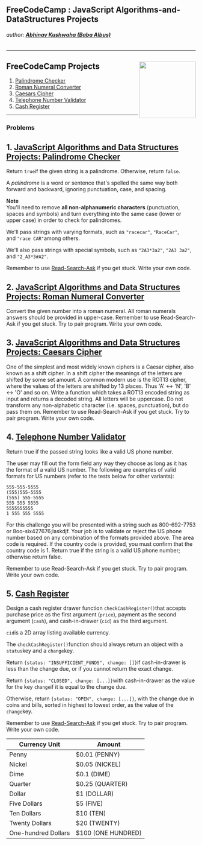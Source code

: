 ## FreeCodeCamp : JavaScript Algorithms-and-DataStructures Projects
###### author: [**Abhinav Kushwaha (Baba Albus)**](http://babaalbus.com/ "http://babaalbus.com/")
---
## FreeCodeCamp Projects <img align="right" width="150" height="150" src="https://s3.amazonaws.com/freecodecamp/curriculum-diagram-full.jpg">
1. [Palindrome Checker](https://github.com/Abhi9935/FCC-JavaScriptAlgorithms-and-DataStructuresProjects/blob/master/PalindromeChecker.js)
2. [Roman Numeral Converter](https://github.com/Abhi9935/FCC-JavaScriptAlgorithms-and-DataStructuresProjects/blob/master/RomanNumeralConverter.js)
3. [Caesars Cipher](https://github.com/Abhi9935/FCC-JavaScriptAlgorithms-and-DataStructuresProjects/blob/master/Caesars%20Cipher.js)
4. [Telephone Number Validator](https://github.com/Abhi9935/FCC-JavaScriptAlgorithms-and-DataStructuresProjects/blob/master/Telephone_Number_Validator.js)
5. [Cash Register](https://github.com/Abhi9935/FCC-JavaScriptAlgorithms-and-DataStructuresProjects/blob/master/Cash_Register.js)
---
### Problems
## 1. [JavaScript Algorithms and Data Structures Projects: Palindrome Checker](https://github.com/Abhi9935/FCC-JavaScriptAlgorithms-and-DataStructuresProjects/blob/master/PalindromeChecker.js)
<p>Return&nbsp;<code>true</code>if the given string is a palindrome. Otherwise, return&nbsp;<code>false</code>.</p>
<p>A&nbsp;<dfn>palindrome</dfn>&nbsp;is a word or sentence that's spelled the same way both forward and backward, ignoring punctuation, case, and spacing.</p>
<p><strong>Note</strong><br />You'll need to remove&nbsp;<strong>all non-alphanumeric characters</strong>&nbsp;(punctuation, spaces and symbols) and turn everything into the same case (lower or upper case) in order to check for palindromes.</p>
<p>We'll pass strings with varying formats, such as&nbsp;<code>"racecar"</code>,&nbsp;<code>"RaceCar"</code>, and&nbsp;<code>"race CAR"</code>among others.</p>
<p>We'll also pass strings with special symbols, such as&nbsp;<code>"2A3*3a2"</code>,&nbsp;<code>"2A3 3a2"</code>, and&nbsp;<code>"2_A3*3#A2"</code>.</p>
<p>Remember to use&nbsp;<a href="http://forum.freecodecamp.org/t/how-to-get-help-when-you-are-stuck/19514" target="_blank">Read-Search-Ask</a>&nbsp;if you get stuck. Write your own code.</p>

## 2. [JavaScript Algorithms and Data Structures Projects: Roman Numeral Converter](https://github.com/Abhi9935/FCC-JavaScriptAlgorithms-and-DataStructuresProjects/blob/master/RomanNumeralConverter.js)
Convert the given number into a roman numeral.
All roman numerals answers should be provided in upper-case.
Remember to use Read-Search-Ask if you get stuck. Try to pair program. Write your own code.
## 3. [JavaScript Algorithms and Data Structures Projects: Caesars Cipher](https://github.com/Abhi9935/FCC-JavaScriptAlgorithms-and-DataStructuresProjects/blob/master/Caesars%20Cipher.js)
One of the simplest and most widely known ciphers is a Caesar cipher, also known as a shift cipher. In a shift cipher the meanings of the letters are shifted by some set amount.
A common modern use is the ROT13 cipher, where the values of the letters are shifted by 13 places. Thus 'A' ↔ 'N', 'B' ↔ 'O' and so on.
Write a function which takes a ROT13 encoded string as input and returns a decoded string.
All letters will be uppercase. Do not transform any non-alphabetic character (i.e. spaces, punctuation), but do pass them on.
Remember to use Read-Search-Ask if you get stuck. Try to pair program. Write your own code.
## 4. [Telephone Number Validator]()
Return true if the passed string looks like a valid US phone number.

The user may fill out the form field any way they choose as long as it has the format of a valid US number. The following are examples of valid formats for US numbers (refer to the tests below for other variants):
```
555-555-5555
(555)555-5555
(555) 555-5555
555 555 5555
5555555555
1 555 555 5555
```
For this challenge you will be presented with a string such as 800-692-7753 or 8oo-six427676;laskdjf. Your job is to validate or reject the US phone number based on any combination of the formats provided above. The area code is required. If the country code is provided, you must confirm that the country code is 1. Return true if the string is a valid US phone number; otherwise return false.

Remember to use Read-Search-Ask if you get stuck. Try to pair program. Write your own code.
## 5. [Cash Register]()
Design a cash register drawer function `checkCashRegister()`that accepts
purchase price as the first argument (`price`), payment as the second
argument (`cash`), and cash-in-drawer (`cid`) as the third argument.

`cid`is a 2D array listing available currency.

The `checkCashRegister()`function should always return an object with
a `status`key and a `change`key.

Return `{status: "INSUFFICIENT_FUNDS", change: []}`if cash-in-drawer is
less than the change due, or if you cannot return the exact change.

Return `{status: "CLOSED", change: [...]}`with cash-in-drawer as the
value for the key `change`if it is equal to the change due.

Otherwise, return `{status: "OPEN", change: [...]}`, with the change due
in coins and bills, sorted in highest to lowest order, as the value of
the `change`key.

Remember to
use [Read-Search-Ask](http://forum.freecodecamp.org/t/how-to-get-help-when-you-are-stuck/19514) if
you get stuck. Try to pair program. Write your own code.

| Currency Unit 	| Amount 	|
|---------------------	|--------------------	|
| Penny 	| $0.01 (PENNY) 	|
| Nickel 	| $0.05 (NICKEL) 	|
| Dime 	| $0.1 (DIME) 	|
| Quarter 	| $0.25 (QUARTER) 	|
| Dollar 	| $1 (DOLLAR) 	|
| Five Dollars 	| $5 (FIVE) 	|
| Ten Dollars 	| $10 (TEN) 	|
| Twenty Dollars 	| $20 (TWENTY) 	|
| One-hundred Dollars 	| $100 (ONE HUNDRED) 	|
